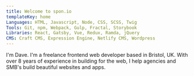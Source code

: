 ```yaml
---
title: Welcome to spon.io
templateKey: home
Languages: HTML, Javascript, Node, CSS, SCSS, Twig
Tools: Git, npm, Webpack, Gulp, Fractal, Storybook
Libraries: React, Gatsby, Vue, Redux, Ramda, jQuery
CMS: Craft CMS, Expression Engine, Netlify CMS, Wordpress
---
```


I'm Dave. I'm a freelance frontend web developer based in Bristol, UK. With over 8 years of experience in building for the web, I help agencies and SMB's build beautiful websites and apps.

